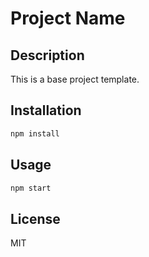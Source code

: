 # Project Name

## Description

This is a base project template.

## Installation

```bash
npm install
```

## Usage

```bash
npm start
```

## License

MIT
